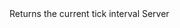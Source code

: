 <function name="GetTickInterval" parent="gameserver" type="libraryfunc">
	<description>
		Returns the current tick interval
		<added version="0.7"></added>
	</description>
	<realm>Server</realm>
	<rets>
		<ret name="tickInterval" type="number"></ret>
	</rets>
</function>